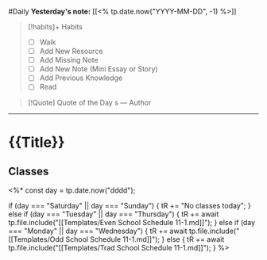 #Daily
**Yesterday's note:** [[<% tp.date.now("YYYY-MM-DD", -1) %>]]

> [!habits]+ Habits 
>- [ ] Walk 
>- [ ] Add New Resource
> - [ ] Add Missing Note
> - [ ] Add New Note (Mini Essay or Story)
> - [ ] Add Previous Knowledge  
> - [ ] Read

> [!Quote]  Quote of the Day
> s
> — Author


<hr>

# {{Title}}




## Classes 
<%*
const day = tp.date.now("dddd"); 

if (day === "Saturday" || day === "Sunday") {
  tR += "No classes today";
} else if (day === "Tuesday" || day === "Thursday") {
  tR += await tp.file.include("[[Templates/Even School Schedule 11-1.md]]");
} else if (day === "Monday" || day === "Wednesday") {
  tR += await tp.file.include("[[Templates/Odd School Schedule 11-1.md]]");
} else {
  tR += await tp.file.include("[[Templates/Trad School Schedule 11-1.md]]");
}
%>